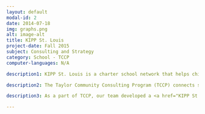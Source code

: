 ```yaml
---
layout: default
modal-id: 2
date: 2014-07-18
img: graphs.png
alt: image-alt
title: KIPP St. Louis
project-date: Fall 2015
subject: Consulting and Strategy
category: School - TCCP
computer-languages: N/A

description1: KIPP St. Louis is a charter school network that helps children from low-income households surpass socioeconomic hurdles and attend college. As of Fall 2015, they provide an extended day, extended year educational program that serves grades K-8.

description2: The Taylor Community Consulting Program (TCCP) connects student teams with local non-profits. These teams tackle the problems the non-profits face in a consulting engagement, developing a solution for their client while maintaining regular communication with the non-profit to ensure their satisfaction.  

description3: As a part of TCCP, our team developed a <a href="KIPP St. Louis Final Report.pdf">feasibility study</a> to determine the likelihood of KIPP St. Louis opening and operating a high performing college-preparatory high school. The study's contents included an executive summary, a competitive landscape analysis, a SWOT analysis, administrator and student interviews, and an opening plan. After creating our feasibility analysis and formulating a solution, we presented our findings to KIPP St. Louis' board of directors and other interested parties.

---
```

